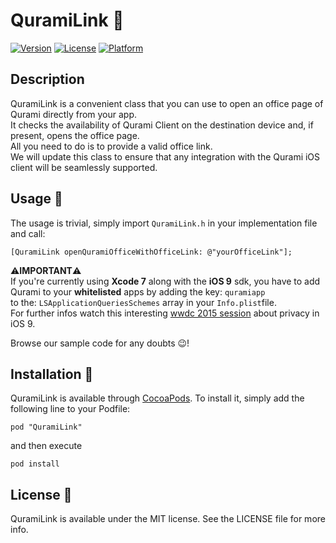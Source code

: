 # QuramiLink 🔗


[![Version](https://img.shields.io/cocoapods/v/QuramiLink.svg?style=flat)](http://cocoapods.org/pods/QuramiLink)
[![License](https://img.shields.io/cocoapods/l/QuramiLink.svg?style=flat)](http://cocoapods.org/pods/QuramiLink)
[![Platform](https://img.shields.io/cocoapods/p/QuramiLink.svg?style=flat)](http://cocoapods.org/pods/QuramiLink)

## Description

QuramiLink is a convenient class that you can use to open an office page of Qurami directly from your app.  
It checks the availability of Qurami Client on the destination device and, if present, opens the office page.   
All you need to do is to provide a valid office link.   
We will update this class to ensure that any integration with the Qurami iOS client will be seamlessly supported.

## Usage 📖

The usage is trivial, simply import `QuramiLink.h` in your implementation file and call:

```
[QuramiLink openQuramiOfficeWithOfficeLink: @"yourOfficeLink"];
```

⚠️**IMPORTANT**⚠️    
If you're currently using **Xcode 7** along with the **iOS 9** sdk, you have to add Qurami to your **whitelisted** apps by adding the key: `quramiapp`   
to the: `LSApplicationQueriesSchemes` array in your `Info.plist`file.    
For further infos watch this interesting [wwdc 2015 session](https://developer.apple.com/videos/play/wwdc2015-703/) about privacy in iOS 9.

Browse our sample code for any doubts 😉!


## Installation 🔨

QuramiLink is available through [CocoaPods](http://cocoapods.org). To install
it, simply add the following line to your Podfile:

```
pod "QuramiLink"
```
and then execute

```
pod install
```



## License 📃

QuramiLink is available under the MIT license. See the LICENSE file for more info.
